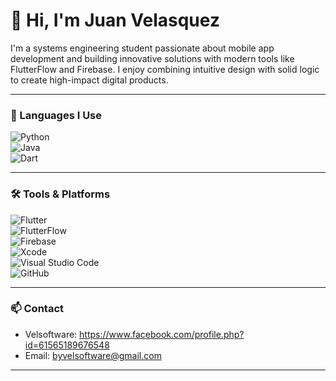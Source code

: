 # 👋 Hi, I'm Juan Velasquez

I'm a systems engineering student passionate about mobile app development and building innovative solutions with modern tools like FlutterFlow and Firebase. I enjoy combining intuitive design with solid logic to create high-impact digital products.

---

### 🧠 Languages I Use

![Python](https://img.shields.io/badge/Python-3776AB?style=for-the-badge&logo=python&logoColor=white)  
![Java](https://img.shields.io/badge/Java-007396?style=for-the-badge&logo=java&logoColor=white)  
![Dart](https://img.shields.io/badge/Dart-0175C2?style=for-the-badge&logo=dart&logoColor=white)

---

### 🛠️ Tools & Platforms

![Flutter](https://img.shields.io/badge/Flutter-02569B?style=for-the-badge&logo=flutter&logoColor=white)  
![FlutterFlow](https://img.shields.io/badge/FlutterFlow-FF6D00?style=for-the-badge&logo=flutter&logoColor=white)  
![Firebase](https://img.shields.io/badge/Firebase-FFCA28?style=for-the-badge&logo=firebase&logoColor=black)  
![Xcode](https://img.shields.io/badge/Xcode-147EFB?style=for-the-badge&logo=xcode&logoColor=white)  
![Visual Studio Code](https://img.shields.io/badge/VS%20Code-007ACC?style=for-the-badge&logo=visualstudiocode&logoColor=white)  
![GitHub](https://img.shields.io/badge/GitHub-181717?style=for-the-badge&logo=github&logoColor=white)

---

### 📫 Contact

- Velsoftware: https://www.facebook.com/profile.php?id=61565189676548
- Email: byvelsoftware@gmail.com

---


